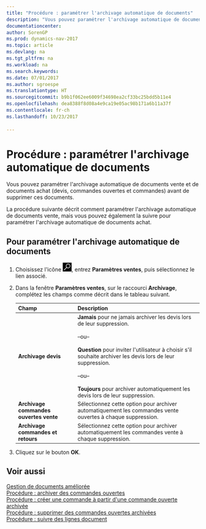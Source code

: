 ```yaml
---
title: "Procédure : paramétrer l'archivage automatique de documents"
description: "Vous pouvez paramétrer l'archivage automatique de documents vente et de documents achat (devis, commandes ouvertes et commandes) avant de supprimer ces documents."
documentationcenter: 
author: SorenGP
ms.prod: dynamics-nav-2017
ms.topic: article
ms.devlang: na
ms.tgt_pltfrm: na
ms.workload: na
ms.search.keywords: 
ms.date: 07/01/2017
ms.author: sgroespe
ms.translationtype: HT
ms.sourcegitcommit: b9b1f062ee6009f34698ea2cf33bc25bdd5b11e4
ms.openlocfilehash: dea8388f8d08a4e9ca19e05ac98b171a6b11a37f
ms.contentlocale: fr-ch
ms.lasthandoff: 10/23/2017

---
```

# <a name="how-to-set-up-automatic-archiving-of-documents"></a>Procédure : paramétrer l'archivage automatique de documents
Vous pouvez paramétrer l'archivage automatique de documents vente et de documents achat (devis, commandes ouvertes et commandes) avant de supprimer ces documents.  

La procédure suivante décrit comment paramétrer l'archivage automatique de documents vente, mais vous pouvez également la suivre pour paramétrer l'archivage automatique de documents achat.  

## <a name="to-set-up-automatic-archiving-of-documents"></a>Pour paramétrer l'archivage automatique de documents  

1.  Choisissez l'icône ![Page ou état pour la recherche](../../media/ui-search/search_small.png "icône Page ou état pour la recherche"), entrez **Paramètres ventes**, puis sélectionnez le lien associé.  
2.  Dans la fenêtre **Paramètres ventes**, sur le raccourci **Archivage**, complétez les champs comme décrit dans le tableau suivant.  

    |Champ|Description|  
    |---------------------------------|---------------------------------------|  
    |**Archivage devis**|**Jamais** pour ne jamais archiver les devis lors de leur suppression.<br /><br /> –ou–<br /><br /> **Question** pour inviter l'utilisateur à choisir s'il souhaite archiver les devis lors de leur suppression.<br /><br /> –ou–<br /><br /> **Toujours** pour archiver automatiquement les devis lors de leur suppression.|  
    |**Archivage commandes ouvertes vente**|Sélectionnez cette option pour archiver automatiquement les commandes vente ouvertes à chaque suppression.|  
    |**Archivage commandes et retours**|Sélectionnez cette option pour archiver automatiquement les commandes vente à chaque suppression.|  

3.  Cliquez sur le bouton **OK**.  

## <a name="see-also"></a>Voir aussi  
 [Gestion de documents améliorée](enhanced-document-management.md)   
 [Procédure : archiver des commandes ouvertes](how-to-archive-blanket-orders.md)   
 [Procédure : créer une commande à partir d'une commande ouverte archivée](how-to-create-an-order-from-an-archived-blanket-order.md)   
 [Procédure : supprimer des commandes ouvertes archivées](how-to-delete-archived-blanket-orders.md)   
 [Procédure : suivre des lignes document](how-to-track-document-lines.md) 

